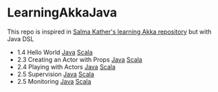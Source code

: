 # LearningAkkaJava
This repo is inspired in [Salma Kather's learning Akka repository](https://github.com/SalmaKhater/Learning-Akka) but with Java DSL


*  1.4 Hello World [Java](hello-akka)  [Scala](https://github.com/SalmaKhater/Learning-Akka/tree/master/hello-akka)
*  2.3 Creating an Actor with Props [Java](playing-with-actors/src/main/java/ActorCreation.java) [Scala](https://github.com/SalmaKhater/Learning-Akka/blob/master/playing-with-actors/src/main/scala/ActorCreation.scala)
*  2.4 Playing with Actors [Java](playing-with-actors/src/main/java/TalkToActor.java) [Scala](https://github.com/SalmaKhater/Learning-Akka/blob/master/playing-with-actors/src/main/scala/TalkToActor.scala)
*  2.5 Supervision [Java](playing-with-actors/src/main/java/Supervision.java) [Scala](https://github.com/SalmaKhater/Learning-Akka/blob/master/playing-with-actors/src/main/scala/Supervision.scala)
*  2.5 Monitoring [Java](playing-with-actors/src/main/java/Monitoring.java) [Scala](https://github.com/SalmaKhater/Learning-Akka/blob/master/playing-with-actors/src/main/scala/Monitoring.scala)



